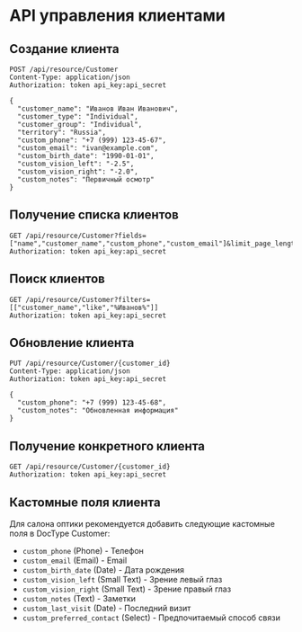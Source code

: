 
# API управления клиентами

## Создание клиента

```
POST /api/resource/Customer
Content-Type: application/json
Authorization: token api_key:api_secret

{
  "customer_name": "Иванов Иван Иванович",
  "customer_type": "Individual",
  "customer_group": "Individual",
  "territory": "Russia",
  "custom_phone": "+7 (999) 123-45-67",
  "custom_email": "ivan@example.com",
  "custom_birth_date": "1990-01-01",
  "custom_vision_left": "-2.5",
  "custom_vision_right": "-2.0",
  "custom_notes": "Первичный осмотр"
}
```

## Получение списка клиентов

```
GET /api/resource/Customer?fields=["name","customer_name","custom_phone","custom_email"]&limit_page_length=20
Authorization: token api_key:api_secret
```

## Поиск клиентов

```
GET /api/resource/Customer?filters=[["customer_name","like","%Иванов%"]]
Authorization: token api_key:api_secret
```

## Обновление клиента

```
PUT /api/resource/Customer/{customer_id}
Content-Type: application/json
Authorization: token api_key:api_secret

{
  "custom_phone": "+7 (999) 123-45-68",
  "custom_notes": "Обновленная информация"
}
```

## Получение конкретного клиента

```
GET /api/resource/Customer/{customer_id}
Authorization: token api_key:api_secret
```

## Кастомные поля клиента

Для салона оптики рекомендуется добавить следующие кастомные поля в DocType Customer:

- `custom_phone` (Phone) - Телефон
- `custom_email` (Email) - Email
- `custom_birth_date` (Date) - Дата рождения
- `custom_vision_left` (Small Text) - Зрение левый глаз
- `custom_vision_right` (Small Text) - Зрение правый глаз
- `custom_notes` (Text) - Заметки
- `custom_last_visit` (Date) - Последний визит
- `custom_preferred_contact` (Select) - Предпочитаемый способ связи
